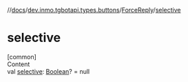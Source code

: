 //[docs](../../../index.md)/[dev.inmo.tgbotapi.types.buttons](../index.md)/[ForceReply](index.md)/[selective](selective.md)



# selective  
[common]  
Content  
val [selective](selective.md): [Boolean](https://kotlinlang.org/api/latest/jvm/stdlib/kotlin/-boolean/index.html)? = null  



